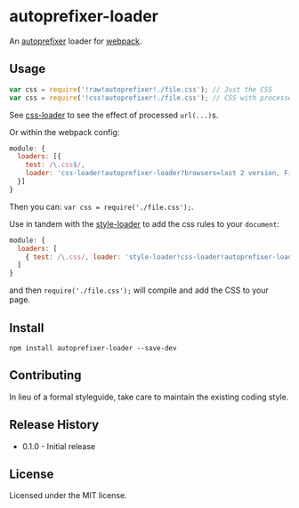 # autoprefixer-loader
An [autoprefixer](https://github.com/ai/autoprefixer) loader for [webpack](https://github.com/webpack/webpack).

## Usage

```js
var css = require('!raw!autoprefixer!./file.css'); // Just the CSS
var css = require('!css!autoprefixer!./file.css'); // CSS with processed url(...)s
```

See [css-loader](https://github.com/webpack/css-loader) to see the effect of processed `url(...)`s.

Or within the webpack config:

```js
module: {
  loaders: [{
    test: /\.css$/,
    loader: 'css-loader!autoprefixer-loader?browsers=last 2 version, Firefox 15'
  }]
}
```

Then you can: `var css = require('./file.css');`.

Use in tandem with the [style-loader](https://github.com/webpack/style-loader) to add the css rules to your `document`:

```js
module: {
  loaders: [
    { test: /\.css/, loader: 'style-loader!css-loader!autoprefixer-loader' }
  ]
}
```

and then `require('./file.css');` will compile and add the CSS to your page.

## Install

`npm install autoprefixer-loader --save-dev`

## Contributing
In lieu of a formal styleguide, take care to maintain the existing coding style.

## Release History
* 0.1.0 - Initial release

## License
Licensed under the MIT license.
